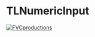 # TLNumericInput

[![FVCproductions](https://repository-images.githubusercontent.com/184097031/41c7d000-780e-11e9-9819-a7f8f5ad4db9)](http://fvcproductions.com)
